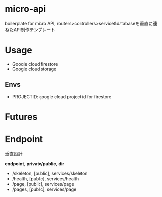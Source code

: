 # micro-api
boilerplate for micro API, routers>controllers>service&databaseを垂直に連ねたAPI制作テンプレート

# Usage
- Google cloud firestore
- Google cloud storage

## Envs
- PROJECTID: google cloud project id for firestore

# Futures

# Endpoint
垂直設計

**endpoint**, **private/public**, **dir**
- /skeleton,    [public],  services/skeleton
- /health,      [public],  services/health
- /page,        [public],  services/page
- /pages,       [public],  services/page